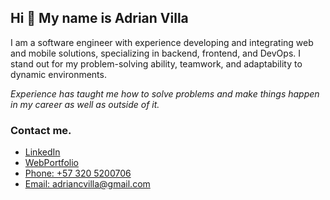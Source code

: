 ## Hi 👋 My name is Adrian Villa

I am a software engineer with experience developing and integrating web and mobile solutions, specializing in backend, frontend, and DevOps. I stand out for my problem-solving ability, teamwork, and adaptability to dynamic environments.

*Experience has taught me how to solve problems and make things happen in my career as well as outside of it.*

### Contact me.

- [LinkedIn](https://www.linkedin.com/in/adrian-villa-776783175/)
- [WebPortfolio](https://adrian-villa-dev-portfolio.vercel.app/)
- [Phone: +57 320 5200706](https://api.whatsapp.com/send?phone=573205200706)
- [Email: adriancvilla@gmail.com](mailto:adriancvilla@gmail.com)
